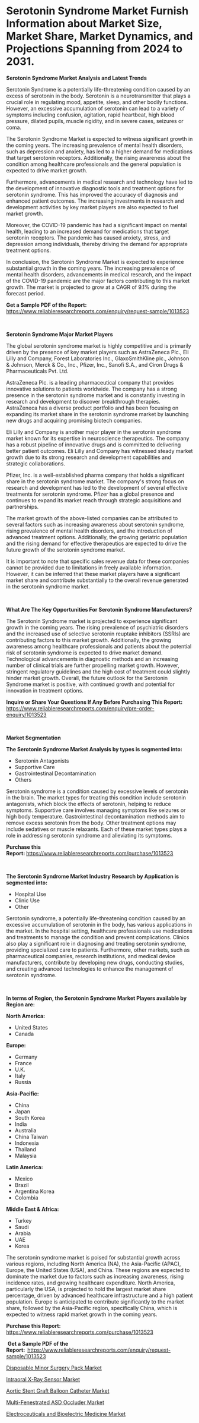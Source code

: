 <p><h1>Serotonin Syndrome Market Furnish Information about Market Size, Market Share, Market Dynamics, and Projections Spanning from 2024 to 2031.</h1></p><p><strong>Serotonin Syndrome Market Analysis and Latest Trends</strong></p>
<p><p>Serotonin Syndrome is a potentially life-threatening condition caused by an excess of serotonin in the body. Serotonin is a neurotransmitter that plays a crucial role in regulating mood, appetite, sleep, and other bodily functions. However, an excessive accumulation of serotonin can lead to a variety of symptoms including confusion, agitation, rapid heartbeat, high blood pressure, dilated pupils, muscle rigidity, and in severe cases, seizures or coma.</p><p>The Serotonin Syndrome Market is expected to witness significant growth in the coming years. The increasing prevalence of mental health disorders, such as depression and anxiety, has led to a higher demand for medications that target serotonin receptors. Additionally, the rising awareness about the condition among healthcare professionals and the general population is expected to drive market growth.</p><p>Furthermore, advancements in medical research and technology have led to the development of innovative diagnostic tools and treatment options for serotonin syndrome. This has improved the accuracy of diagnosis and enhanced patient outcomes. The increasing investments in research and development activities by key market players are also expected to fuel market growth.</p><p>Moreover, the COVID-19 pandemic has had a significant impact on mental health, leading to an increased demand for medications that target serotonin receptors. The pandemic has caused anxiety, stress, and depression among individuals, thereby driving the demand for appropriate treatment options.</p><p>In conclusion, the Serotonin Syndrome Market is expected to experience substantial growth in the coming years. The increasing prevalence of mental health disorders, advancements in medical research, and the impact of the COVID-19 pandemic are the major factors contributing to this market growth. The market is projected to grow at a CAGR of 9.1% during the forecast period.</p></p>
<p><strong>Get a Sample PDF of the Report:&nbsp;</strong> <a href="https://www.reliableresearchreports.com/enquiry/request-sample/1013523">https://www.reliableresearchreports.com/enquiry/request-sample/1013523</a></p>
<p>&nbsp;</p>
<p><strong>Serotonin Syndrome Major Market Players</strong></p>
<p><p>The global serotonin syndrome market is highly competitive and is primarily driven by the presence of key market players such as AstraZeneca Plc., Eli Lilly and Company, Forest Laboratories Inc., GlaxoSmithKline plc., Johnson & Johnson, Merck & Co., Inc., Pfizer, Inc., Sanofi S.A., and Ciron Drugs & Pharmaceuticals Pvt. Ltd.</p><p>AstraZeneca Plc. is a leading pharmaceutical company that provides innovative solutions to patients worldwide. The company has a strong presence in the serotonin syndrome market and is constantly investing in research and development to discover breakthrough therapies. AstraZeneca has a diverse product portfolio and has been focusing on expanding its market share in the serotonin syndrome market by launching new drugs and acquiring promising biotech companies.</p><p>Eli Lilly and Company is another major player in the serotonin syndrome market known for its expertise in neuroscience therapeutics. The company has a robust pipeline of innovative drugs and is committed to delivering better patient outcomes. Eli Lilly and Company has witnessed steady market growth due to its strong research and development capabilities and strategic collaborations.</p><p>Pfizer, Inc. is a well-established pharma company that holds a significant share in the serotonin syndrome market. The company's strong focus on research and development has led to the development of several effective treatments for serotonin syndrome. Pfizer has a global presence and continues to expand its market reach through strategic acquisitions and partnerships.</p><p>The market growth of the above-listed companies can be attributed to several factors such as increasing awareness about serotonin syndrome, rising prevalence of mental health disorders, and the introduction of advanced treatment options. Additionally, the growing geriatric population and the rising demand for effective therapeutics are expected to drive the future growth of the serotonin syndrome market.</p><p>It is important to note that specific sales revenue data for these companies cannot be provided due to limitations in freely available information. However, it can be inferred that these market players have a significant market share and contribute substantially to the overall revenue generated in the serotonin syndrome market.</p></p>
<p>&nbsp;</p>
<p><strong>What Are The Key Opportunities For Serotonin Syndrome Manufacturers?</strong></p>
<p><p>The Serotonin Syndrome market is projected to experience significant growth in the coming years. The rising prevalence of psychiatric disorders and the increased use of selective serotonin reuptake inhibitors (SSRIs) are contributing factors to this market growth. Additionally, the growing awareness among healthcare professionals and patients about the potential risk of serotonin syndrome is expected to drive market demand. Technological advancements in diagnostic methods and an increasing number of clinical trials are further propelling market growth. However, stringent regulatory guidelines and the high cost of treatment could slightly hinder market growth. Overall, the future outlook for the Serotonin Syndrome market is positive, with continued growth and potential for innovation in treatment options.</p></p>
<p><strong>Inquire or Share Your Questions If Any Before Purchasing This Report:</strong> <a href="https://www.reliableresearchreports.com/enquiry/pre-order-enquiry/1013523">https://www.reliableresearchreports.com/enquiry/pre-order-enquiry/1013523</a></p>
<p>&nbsp;</p>
<p><strong>Market Segmentation</strong></p>
<p><strong>The Serotonin Syndrome Market Analysis by types is segmented into:</strong></p>
<p><ul><li>Serotonin Antagonists</li><li>Supportive Care</li><li>Gastrointestinal Decontamination</li><li>Others</li></ul></p>
<p><p>Serotonin syndrome is a condition caused by excessive levels of serotonin in the brain. The market types for treating this condition include serotonin antagonists, which block the effects of serotonin, helping to reduce symptoms. Supportive care involves managing symptoms like seizures or high body temperature. Gastrointestinal decontamination methods aim to remove excess serotonin from the body. Other treatment options may include sedatives or muscle relaxants. Each of these market types plays a role in addressing serotonin syndrome and alleviating its symptoms.</p></p>
<p><strong>Purchase this Report:&nbsp;</strong><a href="https://www.reliableresearchreports.com/purchase/1013523">https://www.reliableresearchreports.com/purchase/1013523</a></p>
<p>&nbsp;</p>
<p><strong>The Serotonin Syndrome Market Industry Research by Application is segmented into:</strong></p>
<p><ul><li>Hospital Use</li><li>Clinic Use</li><li>Other</li></ul></p>
<p><p>Serotonin syndrome, a potentially life-threatening condition caused by an excessive accumulation of serotonin in the body, has various applications in the market. In the hospital setting, healthcare professionals use medications and treatments to manage the condition and prevent complications. Clinics also play a significant role in diagnosing and treating serotonin syndrome, providing specialized care to patients. Furthermore, other markets, such as pharmaceutical companies, research institutions, and medical device manufacturers, contribute by developing new drugs, conducting studies, and creating advanced technologies to enhance the management of serotonin syndrome.</p></p>
<p>&nbsp;</p>
<p><strong>In terms of Region, the Serotonin Syndrome Market Players available by Region are:</strong></p>
<p>
    <p> <strong> North America: </strong>
        <ul>
            <li>United States</li>
            <li>Canada</li>
        </ul>
        </p> 
    <p> <strong> Europe: </strong>
        <ul>
            <li>Germany</li>
            <li>France</li>
            <li>U.K.</li>
            <li>Italy</li>
            <li>Russia</li>
        </ul>
        </p> 
    <p> <strong> Asia-Pacific: </strong>
        <ul>
            <li>China</li>
            <li>Japan</li>
            <li>South Korea</li>
            <li>India</li>
            <li>Australia</li>
            <li>China Taiwan</li>
            <li>Indonesia</li>
            <li>Thailand</li>
            <li>Malaysia</li>
        </ul>
        </p> 
    <p> <strong> Latin America: </strong>
        <ul>
            <li>Mexico</li>
            <li>Brazil</li>
            <li>Argentina Korea</li>
            <li>Colombia</li>
        </ul>
        </p> 
    <p> <strong> Middle East & Africa: </strong>
        <ul>
            <li>Turkey</li>
            <li>Saudi</li>
            <li>Arabia</li>
            <li>UAE</li>
            <li>Korea</li>
        </ul>
    </p>
    </p>
<p><p>The serotonin syndrome market is poised for substantial growth across various regions, including North America (NA), the Asia-Pacific (APAC), Europe, the United States (USA), and China. These regions are expected to dominate the market due to factors such as increasing awareness, rising incidence rates, and growing healthcare expenditure. North America, particularly the USA, is projected to hold the largest market share percentage, driven by advanced healthcare infrastructure and a high patient population. Europe is anticipated to contribute significantly to the market share, followed by the Asia-Pacific region, specifically China, which is expected to witness rapid market growth in the coming years.</p></p>
<p><strong>Purchase this Report: </strong><a href="https://www.reliableresearchreports.com/purchase/1013523">https://www.reliableresearchreports.com/purchase/1013523</a></p>
<p>&nbsp;<strong>Get a Sample PDF of the Report:&nbsp;&nbsp;</strong><a href="https://www.reliableresearchreports.com/enquiry/request-sample/1013523">https://www.reliableresearchreports.com/enquiry/request-sample/1013523</a></p>
<p><strong></strong></p>
<p><p><a href="https://github.com/angelajermaine/Market-Research-Report-List-1/blob/main/disposable-minor-surgery-pack-market.md">Disposable Minor Surgery Pack Market</a></p><p><a href="https://github.com/laholand/Market-Research-Report-List-1/blob/main/intraoral-x-ray-sensor-market.md">Intraoral X-Ray Sensor Market</a></p><p><a href="https://github.com/bmorecock/Market-Research-Report-List-1/blob/main/aortic-stent-graft-balloon-catheter-market.md">Aortic Stent Graft Balloon Catheter Market</a></p><p><a href="https://github.com/lylyparadise/Market-Research-Report-List-1/blob/main/multi-fenestrated-asd-occluder-market.md">Multi-Fenestrated ASD Occluder Market</a></p><p><a href="https://github.com/globismark/Market-Research-Report-List-1/blob/main/electroceuticals-and-bioelectric-medicine-market.md">Electroceuticals and Bioelectric Medicine Market</a></p></p>